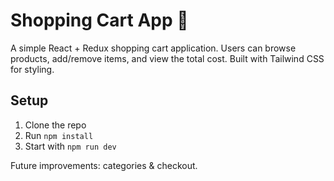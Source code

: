 # Shopping Cart App 🛒

A simple React + Redux shopping cart application. Users can browse products, add/remove items, and view the total cost. Built with Tailwind CSS for styling.

## Setup

1. Clone the repo
2. Run `npm install`
3. Start with `npm run dev`

Future improvements: categories & checkout.
